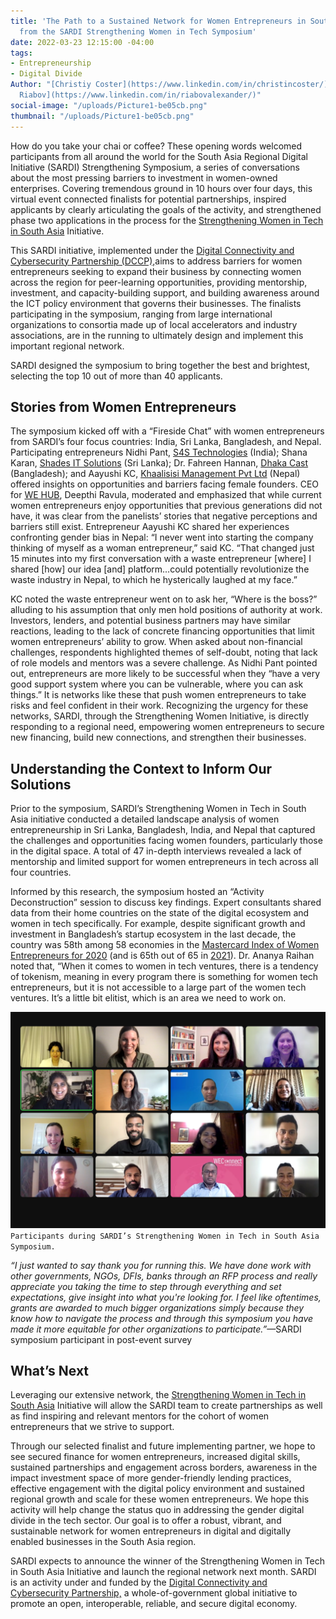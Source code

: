 ```yaml
---
title: 'The Path to a Sustained Network for Women Entrepreneurs in South Asia: Insights
  from the SARDI Strengthening Women in Tech Symposium'
date: 2022-03-23 12:15:00 -04:00
tags:
- Entrepreneurship
- Digital Divide
Author: "[Christiy Coster](https://www.linkedin.com/in/christincoster/) and [Alexander
  Riabov](https://www.linkedin.com/in/riabovalexander/)"
social-image: "/uploads/Picture1-be05cb.png"
thumbnail: "/uploads/Picture1-be05cb.png"
---
```


How do you take your chai or coffee? These opening words welcomed participants from all around the world for the South Asia Regional Digital Initiative (SARDI) Strengthening Symposium, a series of conversations about the most pressing barriers to investment in women-owned enterprises. Covering tremendous ground in 10 hours over four days, this virtual event connected finalists for potential partnerships, inspired applicants by clearly articulating the goals of the activity, and strengthened phase two applications in the process for the [Strengthening Women in Tech in South Asia](https://dai-global-digital.com/apply-now-strengthening-women-in-tech-in-south-asia.html) Initiative.

This SARDI initiative, implemented under the [Digital Connectivity and Cybersecurity Partnership (DCCP),](https://www.state.gov/digital-connectivity-and-cybersecurity-partnership/)aims to address barriers for women entrepreneurs seeking to expand their business by connecting women across the region for peer-learning opportunities, providing mentorship, investment, and capacity-building support, and building awareness around the ICT policy environment that governs their businesses. The finalists participating in the symposium, ranging from large international organizations to consortia made up of local accelerators and industry associations, are in the running to ultimately design and implement this important regional network. 

SARDI designed the symposium to bring together the best and brightest, selecting the top 10 out of more than 40 applicants.

<!--more-->

## Stories from Women Entrepreneurs

The symposium kicked off with a “Fireside Chat” with women entrepreneurs from SARDI’s four focus countries: India, Sri Lanka, Bangladesh, and Nepal. Participating entrepreneurs Nidhi Pant, [S4S Technologies](https://s4stechnologies.com/) (India); Shana Karan, [Shades IT Solutions](https://shadesit.com/) (Sri Lanka); Dr. Fahreen Hannan, [Dhaka Cast](https://dhakacast.com/) (Bangladesh); and Aayushi KC, [Khaalisisi Management Pvt Ltd](https://www.khaalisisi.com/) (Nepal) offered insights on opportunities and barriers facing female founders. CEO for [WE HUB](https://wehub.telangana.gov.in/), Deepthi Ravula, moderated and emphasized that while current women entrepreneurs enjoy opportunities that previous generations did not have, it was clear from the panelists’ stories that negative perceptions and barriers still exist. Entrepreneur Aayushi KC shared her experiences confronting gender bias in Nepal: “I never went into starting the company thinking of myself as a woman entrepreneur,” said KC. “That changed just 15 minutes into my first conversation with a waste entrepreneur [where] I shared [how] our idea [and] platform...could potentially revolutionize the waste industry in Nepal, to which he hysterically laughed at my face.”

KC noted the waste entrepreneur went on to ask her, “Where is the boss?” alluding to his assumption that only men hold positions of authority at work. Investors, lenders, and potential business partners may have similar reactions, leading to the lack of concrete financing opportunities that limit women entrepreneurs’ ability to grow. When asked about non-financial challenges, respondents highlighted themes of self-doubt, noting that lack of role models and mentors was a severe challenge. As Nidhi Pant pointed out, entrepreneurs are more likely to be successful when they “have a very good support system where you can be vulnerable, where you can ask things.” It is networks like these that push women entrepreneurs to take risks and feel confident in their work. Recognizing the urgency for these networks, SARDI, through the Strengthening Women Initiative, is directly responding to a regional need, empowering women entrepreneurs to secure new financing, build new connections, and strengthen their businesses.

## Understanding the Context to Inform Our Solutions

Prior to the symposium, SARDI’s Strengthening Women in Tech in South Asia initiative conducted a detailed landscape analysis of women entrepreneurship in Sri Lanka, Bangladesh, India, and Nepal that captured the challenges and opportunities facing women founders, particularly those in the digital space. A total of 47 in-depth interviews revealed a lack of mentorship and limited support for women entrepreneurs in tech across all four countries.

Informed by this research, the symposium hosted an “Activity Deconstruction” session to discuss key findings. Expert consultants shared data from their home countries on the state of the digital ecosystem and women in tech specifically. For example, despite significant growth and investment in Bangladesh’s startup ecosystem in the last decade, the country was 58th among 58 economies in the [Mastercard Index of Women Entrepreneurs for 2020](https://www.mastercard.com/news/media/phwevxcc/the-mastercard-index-of-women-entrepreneurs.pdf) (and is 65th out of 65 in [2021](https://www.mastercard.com/news/media/phwevxcc/the-mastercard-index-of-women-entrepreneurs-2021.pdf)). Dr. Ananya Raihan noted that, “When it comes to women in tech ventures, there is a tendency of tokenism, meaning in every program there is something for women tech entrepreneurs, but it is not accessible to a large part of the women tech ventures. It’s a little bit elitist, which is an area we need to work on.

![Picture1-be05cb.png](/uploads/Picture1-be05cb.png)`Participants during SARDI’s Strengthening Women in Tech in South Asia Symposium.`

*“I just wanted to say thank you for running this. We have done work with other governments, NGOs, DFIs, banks through an RFP process and really appreciate you taking the time to step through everything and set expectations, give insight into what you're looking for. I feel like oftentimes, grants are awarded to much bigger organizations simply because they know how to navigate the process and through this symposium you have made it more equitable for other organizations to participate.”*—SARDI symposium participant in post-event survey

## What’s Next

Leveraging our extensive network, the [Strengthening Women in Tech in South Asia](https://dai-global-digital.com/apply-now-strengthening-women-in-tech-in-south-asia.html) Initiative will allow the SARDI team to create partnerships as well as find inspiring and relevant mentors for the cohort of women entrepreneurs that we strive to support.

Through our selected finalist and future implementing partner, we hope to see secured finance for women entrepreneurs, increased digital skills, sustained partnerships and engagement across borders, awareness in the impact investment space of more gender-friendly lending practices, effective engagement with the digital policy environment and sustained regional growth and scale for these women entrepreneurs. We hope this activity will help change the status quo in addressing the gender digital divide in the tech sector. Our goal is to offer a robust, vibrant, and sustainable network for women entrepreneurs in digital and digitally enabled businesses in the South Asia region.

SARDI expects to announce the winner of the Strengthening Women in Tech in South Asia Initiative and launch the regional network next month. SARDI is an activity under and funded by the [Digital Connectivity and Cybersecurity Partnership,](https://www.state.gov/digital-connectivity-and-cybersecurity-partnership/) a whole-of-government global initiative to promote an open, interoperable, reliable, and secure digital economy.